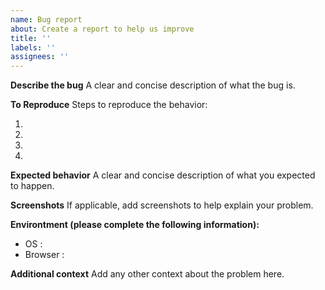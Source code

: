 ```yaml
---
name: Bug report
about: Create a report to help us improve
title: ''
labels: ''
assignees: ''
---
```


**Describe the bug** A clear and concise description of what the bug is.

**To Reproduce** Steps to reproduce the behavior:

1.
2.
3.
4.

**Expected behavior** A clear and concise description of what you expected to
happen.

**Screenshots** If applicable, add screenshots to help explain your problem.

**Environtment (please complete the following information):**

- OS :
- Browser :

**Additional context** Add any other context about the problem here.
